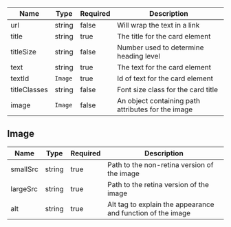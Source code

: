 | Name         | Type    | Required | Description                                        |
| ------------ | ------- | -------- | -------------------------------------------------- |
| url          | string  | false    | Will wrap the text in a link                       |
| title        | string  | true     | The title for the card element                     |
| titleSize    | string  | false    | Number used to determine heading level             |
| text         | string  | true     | The text for the card element                      |
| textId       | `Image` | true     | Id of text for the card element                    |
| titleClasses | string  | false    | Font size class for the card title                 |
| image        | `Image` | false    | An object containing path attributes for the image |

## Image

| Name     | Type   | Required | Description                                                 |
| -------- | ------ | -------- | ----------------------------------------------------------- |
| smallSrc | string | true     | Path to the non-retina version of the image                 |
| largeSrc | string | true     | Path to the retina version of the image                     |
| alt      | string | true     | Alt tag to explain the appearance and function of the image |
